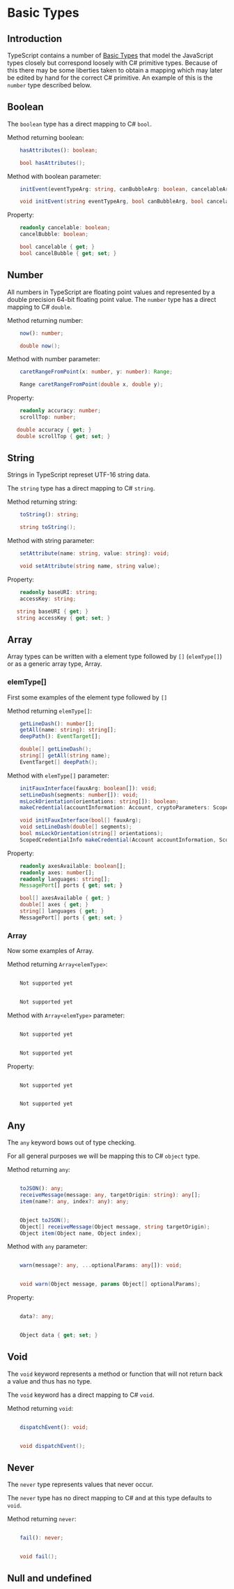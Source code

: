 # Basic Types

## Introduction

TypeScript contains a number of [Basic Types](https://www.typescriptlang.org/docs/handbook/basic-types.html) that model the JavaScript types closely but correspond loosely with C# primitive types.  Because of this there may be some liberties taken to obtain a mapping which may later be edited by hand for the correct C# primitive.  An example of this is the `number` type described below.

## Boolean

The `boolean` type has a direct mapping to C# `bool`.

Method returning boolean:

```typescript
    hasAttributes(): boolean;
```

```csharp
    bool hasAttributes();
```

Method with boolean parameter:

```typescript
    initEvent(eventTypeArg: string, canBubbleArg: boolean, cancelableArg: boolean): void;
```

```csharp
    void initEvent(string eventTypeArg, bool canBubbleArg, bool cancelableArg);
```

Property:

```typescript
    readonly cancelable: boolean;
    cancelBubble: boolean;
```

```csharp
    bool cancelable { get; }
    bool cancelBubble { get; set; }
```

## Number

All numbers in TypeScript are floating point values and represented by a double precision 64-bit floating point value.  The `number` type has a direct mapping to C# `double`.

Method returning number:

```typescript
    now(): number;
```

```csharp
    double now();
```

Method with number parameter:

```typescript
    caretRangeFromPoint(x: number, y: number): Range;
```

```csharp
    Range caretRangeFromPoint(double x, double y);
```

Property:

```typescript
    readonly accuracy: number;
    scrollTop: number;
```

```csharp
   double accuracy { get; }
   double scrollTop { get; set; }
```

## String

Strings in TypeScript represet UTF-16 string data.  

The `string` type has a direct mapping to C# `string`.

Method returning string:

```typescript
    toString(): string;
```

```csharp
    string toString();
```

Method with string parameter:

```typescript
    setAttribute(name: string, value: string): void;
```

```csharp
    void setAttribute(string name, string value);
```

Property:

```typescript
    readonly baseURI: string;
    accessKey: string;
```

```csharp
   string baseURI { get; }
   string accessKey { get; set; }
```

## Array

Array types can be written with a element type followed by `[]` (`elemType[]`) or as a generic array type, Array<elemType>.

### elemType[]

First some examples of the element type followed by `[]`

Method returning `elemType[]`:

```typescript
    getLineDash(): number[];
    getAll(name: string): string[];
    deepPath(): EventTarget[];
```

```csharp
    double[] getLineDash();
    string[] getAll(string name);
    EventTarget[] deepPath();
```

Method with `elemType[]` parameter:

```typescript
    initFauxInterface(fauxArg: boolean[]): void;
    setLineDash(segments: number[]): void;
    msLockOrientation(orientations: string[]): boolean;
    makeCredential(accountInformation: Account, cryptoParameters: ScopedCredentialParameters[], attestationChallenge: BufferSource, options?: ScopedCredentialOptions): ScopedCredentialInfo;
```

```csharp
    void initFauxInterface(bool[] fauxArg);
    void setLineDash(double[] segments);
    bool msLockOrientation(string[] orientations);
    ScopedCredentialInfo makeCredential(Account accountInformation, ScopedCredentialParameters[] cryptoParameters, BufferSource attestationChallenge, ScopedCredentialOptions options);    
```

Property:

```typescript
    readonly axesAvailable: boolean[];
    readonly axes: number[];
    readonly languages: string[];    
    MessagePort[] ports { get; set; }
```

```csharp
    bool[] axesAvailable { get; }
    double[] axes { get; }
    string[] languages { get; }    
    MessagePort[] ports { get; set; }
```

### Array<elemType>

Now some examples of Array<elemType>.

Method returning `Array<elemType>`:

```typescript

    Not supported yet

```

```csharp

    Not supported yet

```

Method with `Array<elemType>` parameter:

```typescript

    Not supported yet

```

```csharp

    Not supported yet

```

Property:

```typescript

    Not supported yet

```

```csharp

    Not supported yet

```

## Any

The `any` keyword bows out of type checking.

For all general purposes we will be mapping this to C# `object` type.

Method returning `any`:

```typescript

    toJSON(): any;
    receiveMessage(message: any, targetOrigin: string): any[];
    item(name?: any, index?: any): any;

```

```csharp

    Object toJSON();
    Object[] receiveMessage(Object message, string targetOrigin); 
    Object item(Object name, Object index);
```

Method with `any` parameter:

```typescript

    warn(message?: any, ...optionalParams: any[]): void;

```

```csharp

    void warn(Object message, params Object[] optionalParams);

```

Property:

```typescript

    data?: any;

```

```csharp

    Object data { get; set; }

```



## Void

The `void` keyword represents a method or function that will not return back a value and thus has no type.

The `void` keyword has a direct mapping to C# `void`.

Method returning `void`:

```typescript

    dispatchEvent(): void;

```

```csharp

    void dispatchEvent();

```

## Never

The `never` type represents values that never occur.

The `never` type has no direct mapping to C# and at this type defaults to `void`.

Method returning `never`:

```typescript

    fail(): never;

```

```csharp

    void fail();

```

## Null and undefined



